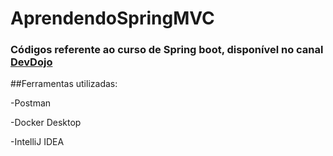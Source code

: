 # AprendendoSpringMVC

### Códigos referente ao curso de Spring boot, disponível no canal [DevDojo](https://www.youtube.com/watch?v=bCzsSXE4Jzg&list=PL62G310vn6nFBIxp6ZwGnm8xMcGE3VA5H&index=1&ab_channel=DevDojo)

##Ferramentas utilizadas:

-Postman

-Docker Desktop

-IntelliJ IDEA